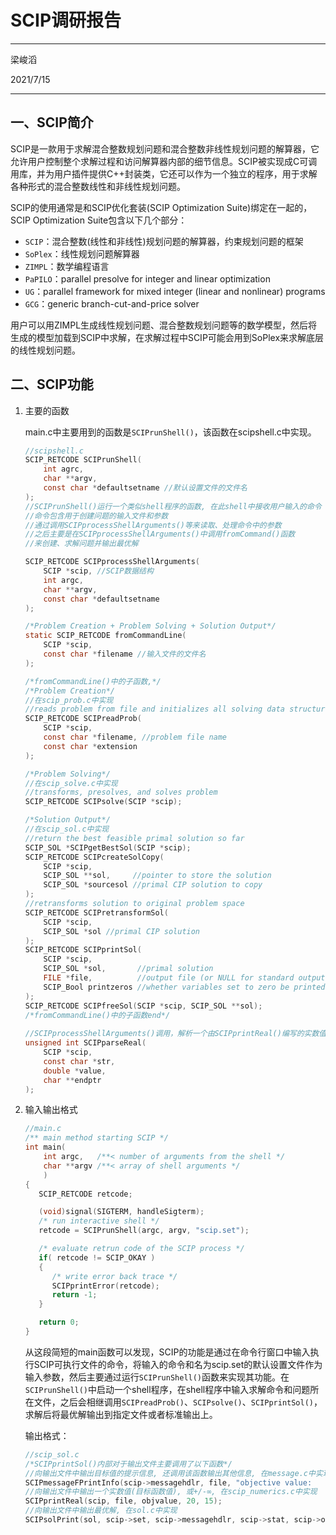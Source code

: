 # SCIP调研报告

***

梁峻滔

2021/7/15

***

## 一、SCIP简介

SCIP是一款用于求解混合整数规划问题和混合整数非线性规划问题的解算器，它允许用户控制整个求解过程和访问解算器内部的细节信息。SCIP被实现成C可调用库，并为用户插件提供C++封装类，它还可以作为一个独立的程序，用于求解各种形式的混合整数线性和非线性规划问题。

SCIP的使用通常是和SCIP优化套装(SCIP Optimization Suite)绑定在一起的，SCIP Optimization Suite包含以下几个部分：

* `SCIP`：混合整数(线性和非线性)规划问题的解算器，约束规划问题的框架
* `SoPlex`：线性规划问题解算器
* `ZIMPL`：数学编程语言
* `PaPILO`：parallel presolve for integer and linear optimization
* `UG`：parallel framework for mixed integer (linear and nonlinear) programs 
* `GCG`：generic branch-cut-and-price solver

用户可以用ZIMPL生成线性规划问题、混合整数规划问题等的数学模型，然后将生成的模型加载到SCIP中求解，在求解过程中SCIP可能会用到SoPlex来求解底层的线性规划问题。

## 二、SCIP功能

1. 主要的函数

    main.c中主要用到的函数是`SCIPrunShell()`，该函数在scipshell.c中实现。

    ```c
    //scipshell.c
    SCIP_RETCODE SCIPrunShell(
        int agrc, 
        char **argv, 
        const char *defaultsetname //默认设置文件的文件名
    );
    //SCIPrunShell()运行一个类似shell程序的函数, 在此shell中接收用户输入的命令
    //命令包含用于创建问题的输入文件和参数
    //通过调用SCIPprocessShellArguments()等来读取、处理命令中的参数
    //之后主要是在SCIPprocessShellArguments()中调用fromCommand()函数
    //来创建、求解问题并输出最优解
    
    SCIP_RETCODE SCIPprocessShellArguments(
        SCIP *scip, //SCIP数据结构
        int argc,
        char **argv,
        const char *defaultsetname
    );
    
    /*Problem Creation + Problem Solving + Solution Output*/
    static SCIP_RETCODE fromCommandLine(
    	SCIP *scip,          
        const char *filename //输入文件的文件名
    );
    
    /*fromCommandLine()中的子函数,*/
    /*Problem Creation*/
    //在scip_prob.c中实现
    //reads problem from file and initializes all solving data structures
    SCIP_RETCODE SCIPreadProb(
    	SCIP *scip,
        const char *filename, //problem file name
        const char *extension
    );
    
    /*Problem Solving*/
    //在scip_solve.c中实现
    //transforms, presolves, and solves problem
    SCIP_RETCODE SCIPsolve(SCIP *scip);
    
    /*Solution Output*/
    //在scip_sol.c中实现
    //return the best feasible primal solution so far
    SCIP_SOL *SCIPgetBestSol(SCIP *scip);
    SCIP_RETCODE SCIPcreateSolCopy(
        SCIP *scip,
        SCIP_SOL **sol,     //pointer to store the solution
        SCIP_SOL *sourcesol //primal CIP solution to copy
    );
    //retransforms solution to original problem space
    SCIP_RETCODE SCIPretransformSol(
        SCIP *scip, 
        SCIP_SOL *sol //primal CIP solution
    );
    SCIP_RETCODE SCIPprintSol(
        SCIP *scip,
        SCIP_SOL *sol,       //primal solution
        FILE *file,          //output file (or NULL for standard output)
        SCIP_Bool printzeros //whether variables set to zero be printed
    );
    SCIP_RETCODE SCIPfreeSol(SCIP *scip, SCIP_SOL **sol);
    /*fromCommandLine()中的子函数end*/
        
    //SCIPprocessShellArguments()调用，解析一个由SCIPprintReal()编写的实数值
    unsigned int SCIPparseReal(
        SCIP *scip,
        const char *str,
        double *value,
        char **endptr
    );
    ```

2. 输入输出格式

    ```c
    //main.c
    /** main method starting SCIP */
    int main(
    	int argc,   /**< number of arguments from the shell */
    	char **argv /**< array of shell arguments */
    	)
    {
       SCIP_RETCODE retcode;
    
       (void)signal(SIGTERM, handleSigterm);
       /* run interactive shell */
       retcode = SCIPrunShell(argc, argv, "scip.set");
    
       /* evaluate retrun code of the SCIP process */
       if( retcode != SCIP_OKAY )
       {
          /* write error back trace */
          SCIPprintError(retcode);
          return -1;
       }
    
       return 0;
    }
    ```

    从这段简短的main函数可以发现，SCIP的功能是通过在命令行窗口中输入执行SCIP可执行文件的命令，将输入的命令和名为scip.set的默认设置文件作为输入参数，然后主要通过运行`SCIPrunShell()`函数来实现其功能。在`SCIPrunShell()`中启动一个shell程序，在shell程序中输入求解命令和问题所在文件，之后会相继调用`SCIPreadProb()`、`SCIPsolve()`、`SCIPprintSol()`，求解后将最优解输出到指定文件或者标准输出上。

    输出格式：

    ```c
    //scip_sol.c
    /*SCIPprintSol()内部对于输出文件主要调用了以下函数*/
    //向输出文件中输出目标值的提示信息, 还调用该函数输出其他信息, 在message.c中实现
    SCIPmessageFPrintInfo(scip->messagehdlr, file, "objective value:      ");
    //向输出文件中输出一个实数值(目标函数值), 或+/-∞, 在scip_numerics.c中实现
    SCIPprintReal(scip, file, objvalue, 20, 15); 
    //向输出文件中输出最优解, 在sol.c中实现
    SCIPsolPrint(sol, scip->set, scip->messagehdlr, scip->stat, scip->origprob, scip->transprob, file, FALSE, printzeros);
    ```

    

